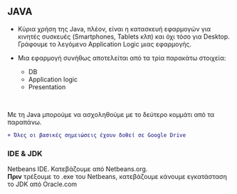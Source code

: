 ## JAVA
* Κύρια χρήση της Java, πλέον, είναι η κατασκευή εφαρμογών για κινητές συσκευές (Smartphones, Tablets κλπ) και όχι τόσο για Desktop. Γράφουμε το λεγόμενο Application Logic μιας εφαρμογής.

* Μια εφαρμογή συνήθως αποτελείται από τα τρία παρακάτω στοιχεία:
  * DB
  * Application logic
  * Presentation
 <br>
 
 Με τη Java μπορούμε να ασχοληθούμε με το δεύτερο κομμάτι από τα παραπάνω.
 
 ```diff
 + Όλες οι βασικές σημειώσεις έχουν δοθεί σε Google Drive
 ```
 
 ### IDE & JDK
 Netbeans IDE. Κατεβάζουμε από Netbeans.org. <br>
 **Πριν** τρέξουμε το .exe του Netbeans, κατεβάζουμε κάνουμε εγκατάσταση  το JDK από Oracle.com 
 
